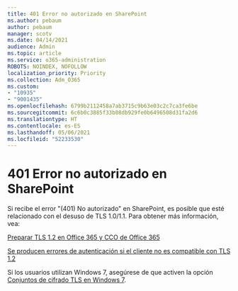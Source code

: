 ```yaml
---
title: 401 Error no autorizado en SharePoint
ms.author: pebaum
author: pebaum
manager: scotv
ms.date: 04/14/2021
audience: Admin
ms.topic: article
ms.service: o365-administration
ROBOTS: NOINDEX, NOFOLLOW
localization_priority: Priority
ms.collection: Adm_O365
ms.custom:
- "10935"
- "9001435"
ms.openlocfilehash: 6799b2112458a7ab3715c9b63e03c2c7ca3fe6be
ms.sourcegitcommit: 6c6b0c3885f33b08db929fe0b6496508d31fa2d6
ms.translationtype: HT
ms.contentlocale: es-ES
ms.lasthandoff: 05/06/2021
ms.locfileid: "52233530"
---
```

# <a name="401-unauthorized-error-in-sharepoint"></a>401 Error no autorizado en SharePoint

Si recibe el error "(401) No autorizado" en SharePoint, es posible que esté relacionado con el desuso de TLS 1.0/1.1. Para obtener más información, vea:

[Preparar TLS 1.2 en Office 365 y CCO de Office 365](https://docs.microsoft.com/microsoft-365/compliance/prepare-tls-1.2-in-office-365)

[Se producen errores de autenticación si el cliente no es compatible con TLS 1.2](https://review.docs.microsoft.com/sharepoint/troubleshoot/administration/authentication-errors-tls12-support)

Si los usuarios utilizan Windows 7, asegúrese de que activen la opción [Conjuntos de cifrado TLS en Windows 7](https://docs.microsoft.com/windows/win32/secauthn/tls-cipher-suites-in-windows-7).